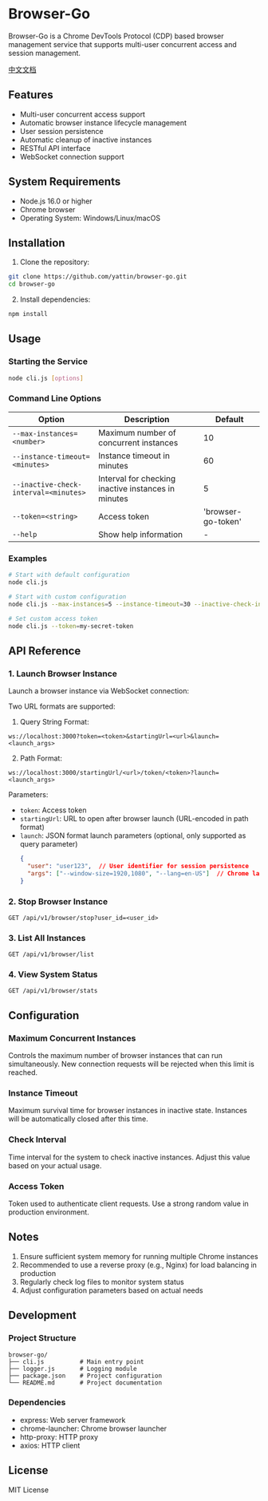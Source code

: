 # Browser-Go

Browser-Go is a Chrome DevTools Protocol (CDP) based browser management service that supports multi-user concurrent access and session management.

[中文文档](README.zh-CN.md)

## Features

- Multi-user concurrent access support
- Automatic browser instance lifecycle management
- User session persistence
- Automatic cleanup of inactive instances
- RESTful API interface
- WebSocket connection support

## System Requirements

- Node.js 16.0 or higher
- Chrome browser
- Operating System: Windows/Linux/macOS

## Installation

1. Clone the repository:
```bash
git clone https://github.com/yattin/browser-go.git
cd browser-go
```

2. Install dependencies:
```bash
npm install
```

## Usage

### Starting the Service

```bash
node cli.js [options]
```

### Command Line Options

| Option | Description | Default |
|--------|-------------|---------|
| `--max-instances=<number>` | Maximum number of concurrent instances | 10 |
| `--instance-timeout=<minutes>` | Instance timeout in minutes | 60 |
| `--inactive-check-interval=<minutes>` | Interval for checking inactive instances in minutes | 5 |
| `--token=<string>` | Access token | 'browser-go-token' |
| `--help` | Show help information | - |

### Examples

```bash
# Start with default configuration
node cli.js

# Start with custom configuration
node cli.js --max-instances=5 --instance-timeout=30 --inactive-check-interval=2

# Set custom access token
node cli.js --token=my-secret-token
```

## API Reference

### 1. Launch Browser Instance

Launch a browser instance via WebSocket connection:

Two URL formats are supported:

1. Query String Format:
```
ws://localhost:3000?token=<token>&startingUrl=<url>&launch=<launch_args>
```

2. Path Format:
```
ws://localhost:3000/startingUrl/<url>/token/<token>?launch=<launch_args>
```

Parameters:
- `token`: Access token
- `startingUrl`: URL to open after browser launch (URL-encoded in path format)
- `launch`: JSON format launch parameters (optional, only supported as query parameter)
  ```json
  {
    "user": "user123",  // User identifier for session persistence
    "args": ["--window-size=1920,1080", "--lang=en-US"]  // Chrome launch arguments
  }
  ```

### 2. Stop Browser Instance

```
GET /api/v1/browser/stop?user_id=<user_id>
```

### 3. List All Instances

```
GET /api/v1/browser/list
```

### 4. View System Status

```
GET /api/v1/browser/stats
```

## Configuration

### Maximum Concurrent Instances

Controls the maximum number of browser instances that can run simultaneously. New connection requests will be rejected when this limit is reached.

### Instance Timeout

Maximum survival time for browser instances in inactive state. Instances will be automatically closed after this time.

### Check Interval

Time interval for the system to check inactive instances. Adjust this value based on your actual usage.

### Access Token

Token used to authenticate client requests. Use a strong random value in production environment.

## Notes

1. Ensure sufficient system memory for running multiple Chrome instances
2. Recommended to use a reverse proxy (e.g., Nginx) for load balancing in production
3. Regularly check log files to monitor system status
4. Adjust configuration parameters based on actual needs

## Development

### Project Structure

```
browser-go/
├── cli.js          # Main entry point
├── logger.js       # Logging module
├── package.json    # Project configuration
└── README.md       # Project documentation
```

### Dependencies

- express: Web server framework
- chrome-launcher: Chrome browser launcher
- http-proxy: HTTP proxy
- axios: HTTP client

## License

MIT License